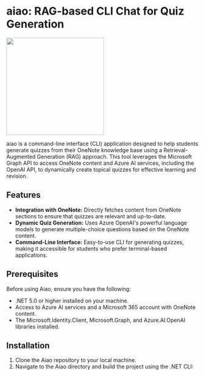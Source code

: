 # aiao: RAG-based CLI Chat for Quiz Generation

<img src="https://github.com/Rahtoken/aiao-chat-app-hack/assets/23293949/fa7c6d2c-c82c-43a6-8657-fdacf7339847" width=256 height=256 />

aiao is a command-line interface (CLI) application designed to help students generate quizzes from their OneNote knowledge base using a Retrieval-Augmented Generation (RAG) approach. This  tool leverages the Microsoft Graph API to access OneNote content and Azure AI services, including the OpenAI API, to dynamically create topical quizzes for effective learning and revision.

## Features

- **Integration with OneNote:** Directly fetches content from OneNote sections to ensure that quizzes are relevant and up-to-date.
- **Dynamic Quiz Generation:** Uses Azure OpenAI's powerful language models to generate multiple-choice questions based on the OneNote content.
- **Command-Line Interface:** Easy-to-use CLI for generating quizzes, making it accessible for students who prefer terminal-based applications.

## Prerequisites

Before using Aiao, ensure you have the following:

- .NET 5.0 or higher installed on your machine.
- Access to Azure AI services and a Microsoft 365 account with OneNote content.
- The Microsoft.Identity.Client, Microsoft.Graph, and Azure.AI.OpenAI libraries installed.

## Installation

1. Clone the Aiao repository to your local machine.
2. Navigate to the Aiao directory and build the project using the .NET CLI:
